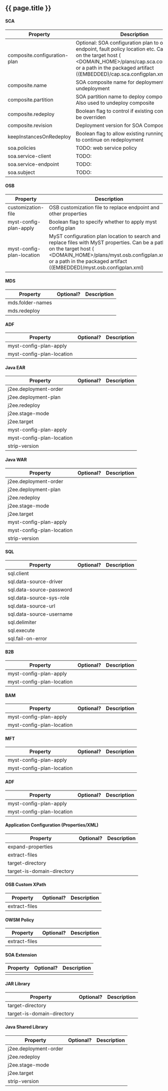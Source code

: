 ## {{ page.title }}

<!-- toc -->

#### SCA  
|Property|Description|
|---|---|
|composite.configuration-plan|Optional: SOA configuration plan to override endpoint, fault policy location etc. Can be a path on the target host ( <DOMAIN_HOME>/plans/cap.sca.configplan.xml) or a path in the packaged artifact ((EMBEDDED)/cap.sca.configplan.xml)|
|composite.name|SOA composite name for deployment or undeployment|
|composite.partition|SOA partition name to deploy composite into. Also used to undeploy composite|
|composite.redeploy|Boolean flag to control if existing composite can be overriden|
|composite.revision|Deployment version for SOA Composite|
|keepInstancesOnRedeploy|Boolean flag to allow existing running instances to continue on redeployment |
|soa.policies|TODO: web service policy|
|soa.service-client|TODO: |
|soa.service-endpoint|TODO: |
|soa.subject|TODO: |

#### OSB
|Property|Description|
|---|---|
|customization-file|OSB customization file to replace endpoint and other properties|
|myst-config-plan-apply|Boolean flag to specify whether to apply myst config plan|
|myst-config-plan-location|MyST configuration plan location to search and replace files with MyST properties. Can be a path on the target host ( <DOMAIN_HOME>/plans/myst.osb.configplan.xml) or a path in the packaged artifact ((EMBEDDED)/myst.osb.configplan.xml) |

#### MDS
|Property|Optional?|Description|
|---|---|---|
|mds.folder-names|||
|mds.redeploy|||

#### ADF
|Property|Optional?|Description|
|---|---|---|
|myst-config-plan-apply|||
|myst-config-plan-location|||

#### Java EAR
|Property|Optional?|Description|
|---|---|---|
|j2ee.deployment-order|||
|j2ee.deployment-plan|||
|j2ee.redeploy|||
|j2ee.stage-mode|||
|j2ee.target|||
|myst-config-plan-apply|||
|myst-config-plan-location|||
|strip-version|||

#### Java WAR
|Property|Optional?|Description|
|---|---|---|
|j2ee.deployment-order|||
|j2ee.deployment-plan|||
|j2ee.redeploy|||
|j2ee.stage-mode|||
|j2ee.target|||
|myst-config-plan-apply|||
|myst-config-plan-location|||
|strip-version|||

#### SQL
|Property|Optional?|Description|
|---|---|---|
|sql.client|||
|sql.data-source-driver|||
|sql.data-source-password|||
|sql.data-source-sys-role|||
|sql.data-source-url|||
|sql.data-source-username|||
|sql.delimiter|||
|sql.execute|||
|sql.fail-on-error|||

#### B2B
|Property|Optional?|Description|
|---|---|---|
|myst-config-plan-apply|||
|myst-config-plan-location|||

#### BAM
|Property|Optional?|Description|
|---|---|---|
|myst-config-plan-apply|||
|myst-config-plan-location|||

#### MFT
|Property|Optional?|Description|
|---|---|---|
|myst-config-plan-apply|||
|myst-config-plan-location|||

#### ADF
|Property|Optional?|Description|
|---|---|---|
|myst-config-plan-apply|||
|myst-config-plan-location|||

#### Application Configuration (Properties/XML)
|Property|Optional?|Description|
|---|---|---|
|expand-properties|||
|extract-files|||
|target-directory|||
|target-is-domain-directory|||

#### OSB Custom XPath
|Property|Optional?|Description|
|---|---|---|
|extract-files|||

#### OWSM Policy
|Property|Optional?|Description|
|---|---|---|
|extract-files|||

#### SOA Extension
|Property|Optional?|Description|
|---|---|---|
||||

#### JAR Library
|Property|Optional?|Description|
|---|---|---|
|target-directory|||
|target-is-domain-directory|||

#### Java Shared Library
|Property|Optional?|Description|
|---|---|---|
|j2ee.deployment-order|||
|j2ee.redeploy|||
|j2ee.stage-mode|||
|j2ee.target|||
|strip-version|||

